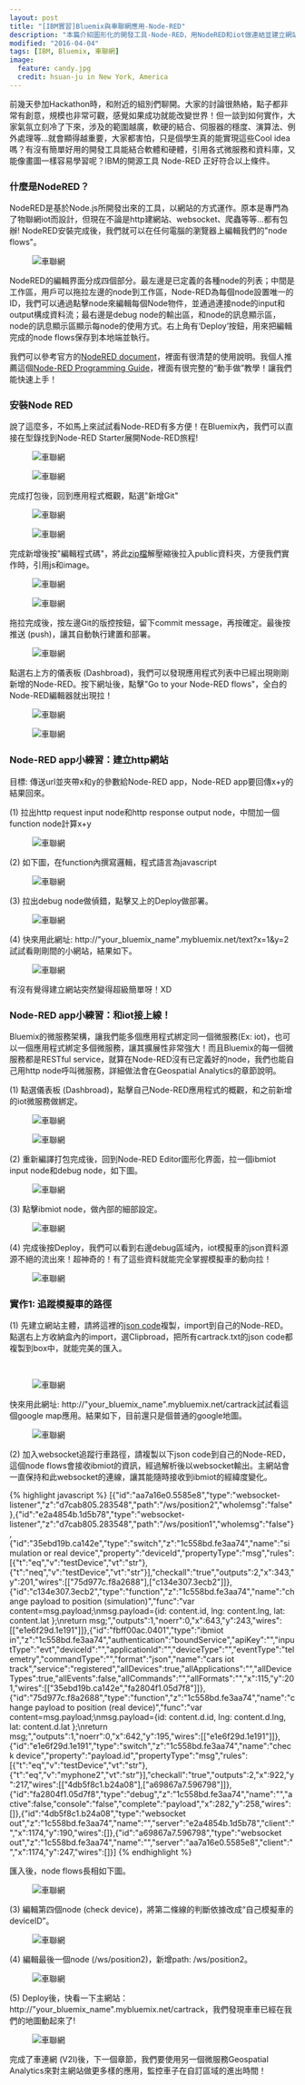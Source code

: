 ```yaml
---
layout: post
title: "[IBM實習]Bluemix與車聯網應用-Node-RED"
description: "本篇介紹圖形化的開發工具-Node-RED，用NodeRED和iot做連結並建立網站"
modified: "2016-04-04"
tags: [IBM, Bluemix, 車聯網]
image:
  feature: candy.jpg
  credit: hsuan-ju in New York, America
---
```


前幾天參加Hackathon時，和附近的組別們聊開。大家的討論很熱絡，點子都非常有創意，規模也非常可觀，感覺如果成功就能改變世界！但一談到如何實作，大家氣氛立刻冷了下來，涉及的範圍越廣，軟硬的結合、伺服器的穩度、演算法、例外處理等...就會顯得越重要，大家都害怕，只是個學生真的能實現這些Cool idea嗎？有沒有簡單好用的開發工具能結合軟體和硬體，引用各式微服務和資料庫，又能像畫圖一樣容易學習呢？IBM的開源工具 Node-RED 正好符合以上條件。

### 什麼是NodeRED？

NodeRED是基於Node.js所開發出來的工具，以網站的方式運作。原本是專門為了物聯網iot而設計，但現在不論是http建網站、websocket、爬蟲等等...都有包辦! NodeRED安裝完成後，我們就可以在任何電腦的瀏覽器上編輯我們的"node flows"。

<figure>
	<img src="/images/vehicle1/01.png" alt="車聯網">
	<figcaption></figcaption>
</figure>

NodeRED的編輯界面分成四個部分。最左邊是已定義的各種node的列表；中間是工作區，用戶可以拖拉左邊的node到工作區，Node-RED為每個node設置唯一的ID，我們可以通過點擊node來編輯每個Node物件，並通過連接node的input和output構成資料流；最右邊是debug node的輸出區，和node的訊息顯示區，node的訊息顯示區顯示每node的使用方式。右上角有‘Deploy’按鈕，用來把編輯完成的node flows保存到本地端並執行。

我們可以參考官方的<a href="http://nodered.org/docs/">NodeRED document</a>，裡面有很清楚的使用說明。我個人推薦這個<a href="http://noderedguide.com">Node-RED Programming Guide</a>，裡面有很完整的“動手做”教學！讓我們能快速上手！

### 安裝Node RED
說了這麼多，不如馬上來試試看Node-RED有多方便！在Bluemix內，我們可以直接在型錄找到Node-RED Starter展開Node-RED旅程!

<figure>
	<img src="/images/vehicle1/02.png" alt="車聯網">
	<figcaption></figcaption>
</figure>

<figure>
	<img src="/images/vehicle1/03.png" alt="車聯網">
	<figcaption></figcaption>
</figure>

完成打包後，回到應用程式概觀，點選"新增Git"

<figure>
	<img src="/images/vehicle1/04.png" alt="車聯網">
	<figcaption></figcaption>
</figure>

<figure>
	<img src="/images/vehicle1/05.png" alt="車聯網">
	<figcaption></figcaption>
</figure>

完成新增後按"編輯程式碼"，將此<a href="https://www.dropbox.com/s/94h6yexwi3oacmm/exteral-plugin.zip?dl=0">zip檔</a>解壓縮後拉入public資料夾，方便我們實作時，引用js和image。

<figure>
	<img src="/images/vehicle1/06.png" alt="車聯網">
	<figcaption></figcaption>
</figure>

<figure>
	<img src="/images/vehicle1/07.png" alt="車聯網">
	<figcaption></figcaption>
</figure>

拖拉完成後，按左邊Git的版控按鈕，留下commit message，再按確定。最後按推送 (push)，讓其自動執行建置和部署。

<figure>
	<img src="/images/vehicle1/08.png" alt="車聯網">
	<figcaption></figcaption>
</figure>

點選右上方的儀表板 (Dashbroad)，我們可以發現應用程式列表中已經出現剛剛新增的Node-RED。按下網址後，點擊"Go to your Node-RED flows"，全白的Node-RED編輯器就出現拉！

<figure>
	<img src="/images/vehicle1/09.png" alt="車聯網">
	<figcaption></figcaption>
</figure>

<figure>
	<img src="/images/vehicle1/10.png" alt="車聯網">
	<figcaption></figcaption>
</figure>

### Node-RED app小練習：建立http網站
目標: 傳送url並夾帶x和y的參數給Node-RED app，Node-RED app要回傳x+y的結果回來。

(1) 拉出http request input node和http response output node，中間加一個function node計算x+y

<figure>
	<img src="/images/vehicle1/11.png" alt="車聯網">
	<figcaption></figcaption>
</figure>

(2) 如下圖，在function內撰寫邏輯，程式語言為javascript

<figure>
	<img src="/images/vehicle1/12.png" alt="車聯網">
	<figcaption></figcaption>
</figure>

(3) 拉出debug node做偵錯，點擊又上的Deploy做部署。

<figure>
	<img src="/images/vehicle1/13.png" alt="車聯網">
	<figcaption></figcaption>
</figure>

(4) 快來用此網址: http://"your_bluemix_name".mybluemix.net/text?x=1&y=2試試看剛剛間的小網站，結果如下。

<figure>
	<img src="/images/vehicle1/14.png" alt="車聯網">
	<figcaption></figcaption>
</figure>

有沒有覺得建立網站突然變得超級簡單呀！XD

### Node-RED app小練習：和iot接上線！
Bluemix的微服務架構，讓我們能多個應用程式綁定同一個微服務(Ex: iot)，也可以一個應用程式綁定多個微服務，讓其擴展性非常強大！而且Bluemix的每一個微服務都是RESTful service，就算在Node-RED沒有已定義好的node，我們也能自己用http node呼叫微服務，詳細做法會在Geospatial Analytics的章節說明。

(1) 點選儀表板 (Dashbroad)，點擊自己Node-RED應用程式的概觀，和之前新增的iot微服務做綁定。

<figure>
	<img src="/images/vehicle1/15.png" alt="車聯網">
	<figcaption></figcaption>
</figure>

<figure>
	<img src="/images/vehicle1/16.png" alt="車聯網">
	<figcaption></figcaption>
</figure>

(2) 重新編譯打包完成後，回到Node-RED Editor圖形化界面，拉一個ibmiot input node和debug node，如下圖。

<figure>
	<img src="/images/vehicle1/17.png" alt="車聯網">
	<figcaption></figcaption>
</figure>

(3) 點擊ibmiot node，做內部的細部設定。

<figure>
	<img src="/images/vehicle1/18.png" alt="車聯網">
	<figcaption></figcaption>
</figure>

(4) 完成後按Deploy，我們可以看到右邊debug區域內，iot模擬車的json資料源源不絕的流出來！超神奇的！有了這些資料就能完全掌握模擬車的動向拉！

<figure>
	<img src="/images/vehicle1/19.png" alt="車聯網">
	<figcaption></figcaption>
</figure>

### 實作1: 追蹤模擬車的路徑

(1) 先建立網站主體，請將這裡的<a href="https://www.dropbox.com/s/6zn9cngiul27pqg/cartrack.txt?dl=0">json code</a>複製，import到自己的Node-RED。點選右上方收納盒內的import，選Clipbroad，把所有cartrack.txt的json code都複製到box中，就能完美的匯入。

<figure class="half">
	<img src="/images/vehicle1/20.png" alt="">
	<img src="/images/vehicle1/21.png" alt="">
	<figcaption></figcaption>
</figure>

<figure>
	<img src="/images/vehicle1/22.png" alt="車聯網">
	<figcaption></figcaption>
</figure>

快來用此網址: http://"your_bluemix_name".mybluemix.net/cartrack試試看這個google map應用。結果如下，目前還只是個普通的google地圖。

<figure>
	<img src="/images/vehicle1/23.png" alt="車聯網">
	<figcaption></figcaption>
</figure>

(2) 加入websocket追蹤行車路徑，請複製以下json code到自己的Node-RED，這個node flows會接收ibmiot的資訊，經過解析後以websocket輸出。主網站會一直保持和此websocket的連線，讓其能隨時接收到ibmiot的經緯度變化。

{% highlight javascript %}
[{"id":"aa7a16e0.5585e8","type":"websocket-listener","z":"d7cab805.283548","path":"/ws/position2","wholemsg":"false"},{"id":"e2a4854b.1d5b78","type":"websocket-listener","z":"d7cab805.283548","path":"/ws/position1","wholemsg":"false"},{"id":"35ebd19b.ca142e","type":"switch","z":"1c558bd.fe3aa74","name":"simulation or real device","property":"deviceId","propertyType":"msg","rules":[{"t":"eq","v":"testDevice","vt":"str"},{"t":"neq","v":"testDevice","vt":"str"}],"checkall":"true","outputs":2,"x":343,"y":201,"wires":[["75d977c.f8a2688"],["c134e307.3ecb2"]]},{"id":"c134e307.3ecb2","type":"function","z":"1c558bd.fe3aa74","name":"change payload to position (simulation)","func":"var content=msg.payload;\nmsg.payload={id: content.id, lng: content.lng, lat: content.lat };\nreturn msg;","outputs":1,"noerr":0,"x":643,"y":243,"wires":[["e1e6f29d.1e191"]]},{"id":"fbff00ac.0401","type":"ibmiot in","z":"1c558bd.fe3aa74","authentication":"boundService","apiKey":"","inputType":"evt","deviceId":"","applicationId":"","deviceType":"","eventType":"telemetry","commandType":"","format":"json","name":"cars iot track","service":"registered","allDevices":true,"allApplications":"","allDeviceTypes":true,"allEvents":false,"allCommands":"","allFormats":"","x":115,"y":201,"wires":[["35ebd19b.ca142e","fa2804f1.05d7f8"]]},{"id":"75d977c.f8a2688","type":"function","z":"1c558bd.fe3aa74","name":"change payload to position (real device)","func":"var content=msg.payload;\nmsg.payload={id: content.d.id, lng: content.d.lng, lat: content.d.lat };\nreturn msg;","outputs":1,"noerr":0,"x":642,"y":195,"wires":[["e1e6f29d.1e191"]]},{"id":"e1e6f29d.1e191","type":"switch","z":"1c558bd.fe3aa74","name":"check device","property":"payload.id","propertyType":"msg","rules":[{"t":"eq","v":"testDevice","vt":"str"},{"t":"eq","v":"myphone2","vt":"str"}],"checkall":"true","outputs":2,"x":922,"y":217,"wires":[["4db5f8c1.b24a08"],["a69867a7.596798"]]},{"id":"fa2804f1.05d7f8","type":"debug","z":"1c558bd.fe3aa74","name":"","active":false,"console":"false","complete":"payload","x":282,"y":258,"wires":[]},{"id":"4db5f8c1.b24a08","type":"websocket out","z":"1c558bd.fe3aa74","name":"","server":"e2a4854b.1d5b78","client":"","x":1174,"y":190,"wires":[]},{"id":"a69867a7.596798","type":"websocket out","z":"1c558bd.fe3aa74","name":"","server":"aa7a16e0.5585e8","client":"","x":1174,"y":247,"wires":[]}]
{% endhighlight %}

匯入後，node flows長相如下圖。

<figure>
	<img src="/images/vehicle1/24.png" alt="車聯網">
	<figcaption></figcaption>
</figure>

(3) 編輯第四個node (check device)，將第二條線的判斷依據改成“自己模擬車的deviceID”。

<figure>
	<img src="/images/vehicle1/25.png" alt="車聯網">
	<figcaption></figcaption>
</figure>

(4) 編輯最後一個node (/ws/position2)，新增path: /ws/position2。

<figure>
	<img src="/images/vehicle1/26.png" alt="車聯網">
	<figcaption></figcaption>
</figure>

(5) Deploy後，快看一下主網站： http://"your_bluemix_name".mybluemix.net/cartrack，我們發現車車已經在我們的地圖動起來了!

<figure>
	<img src="/images/vehicle1/27.png" alt="車聯網">
	<figcaption></figcaption>
</figure>

完成了車連網 (V2I)後，下一個章節，我們要使用另一個微服務Geospatial Analytics來對主網站做更多樣的應用，監控車子在自訂區域的進出時間！